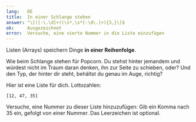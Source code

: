 ```yaml
---
lang:   DE
title:  In einer Schlange stehen
answer: ^\[([-\.\d]+)(\s*,\s*[-\d\.]+){3,}\]$
ok:     Ausgezeichnet
error:  Versuche, eine vierte Nummer in die Liste einzufügen
---
```


Listen (Arrays) speichern Dinge __in einer Reihenfolge__.

Wie beim Schlange stehen für Popcorn. Du stehst hinter jemandem und würdest 
nicht im Traum daran denken, ihn zur Seite zu schieben, oder? Und den Typ, der 
hinter dir steht, behältst du genau im Auge, richtig?

Hier ist eine Liste für dich. Lottozahlen: 

    [12, 47, 35]

Versuche, eine Nummer zu dieser Liste hinzuzufügen: Gib ein Komma nach 35 ein, 
gefolgt von einer Nummer. Das Leerzeichen ist optional.
